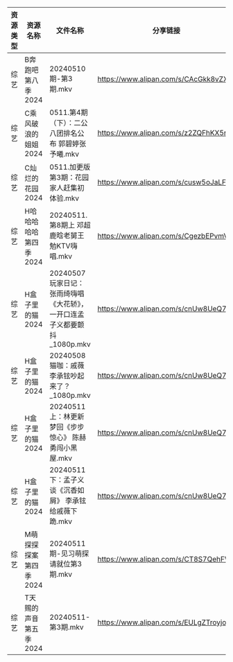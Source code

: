 | 资源类型 | 资源名称          | 文件名称                                           | 分享链接                                 | 更新时间                |
| ---- | ------------- | ---------------------------------------------- | ------------------------------------ | ------------------- |
| 综艺   | B奔跑吧第八季2024   | 20240510期-第3期.mkv                              | https://www.alipan.com/s/CAcGkk8vZXT | 2024-05-11 00:07:36 |
| 综艺   | C乘风破浪的姐姐2024  | 0511.第4期（下）：二公八团排名公布 郭碧婷张予曦.mkv                | https://www.alipan.com/s/z2ZQFhKX5nR | 2024-05-11 14:10:10 |
| 综艺   | C灿烂的花园2024    | 0511.加更版第3期：花园家人赶集初体验.mkv                      | https://www.alipan.com/s/cusw5oJaLFV | 2024-05-11 14:10:15 |
| 综艺   | H哈哈哈哈哈第四季2024 | 20240511.第8期上 邓超鹿晗老舅王勉KTV嗨唱.mkv                | https://www.alipan.com/s/CgezbEPvmVp | 2024-05-11 14:10:23 |
| 综艺   | H盒子里的猫2024    | 20240507 玩家日记：张雨绮嗨唱《大花轿》，一开口连孟子义都要颤抖_1080p.mkv | https://www.alipan.com/s/cnUw8UeQ7bS | 2024-05-11 14:10:30 |
| 综艺   | H盒子里的猫2024    | 20240508 猫咖：戚薇李承铉吵起来了？_1080p.mkv               | https://www.alipan.com/s/cnUw8UeQ7bS | 2024-05-11 14:10:30 |
| 综艺   | H盒子里的猫2024    | 20240511 上：林更新梦回《步步惊心》 陈赫勇闯小黑屋.mkv             | https://www.alipan.com/s/cnUw8UeQ7bS | 2024-05-11 14:10:29 |
| 综艺   | H盒子里的猫2024    | 20240511 下：孟子义谈《沉香如屑》 李承铉给戚薇下跪.mkv             | https://www.alipan.com/s/cnUw8UeQ7bS | 2024-05-11 14:10:29 |
| 综艺   | M萌探探探案第四季2024 | 20240511期-见习萌探请就位第3期.mkv                       | https://www.alipan.com/s/CT8S7QehFWz | 2024-05-11 14:10:47 |
| 综艺   | T天赐的声音第五季2024 | 20240511-第3期.mkv                               | https://www.alipan.com/s/EULgZTroyjo | 2024-05-11 14:11:04 |
